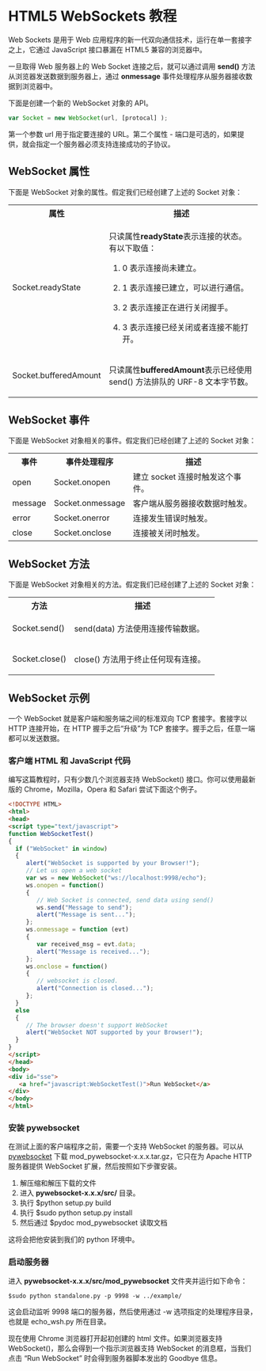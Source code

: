 # HTML5 WebSockets 教程

Web Sockets 是用于 Web 应用程序的新一代双向通信技术，运行在单一套接字之上，它通过 JavaScript 接口暴漏在 HTML5 兼容的浏览器中。

一旦取得 Web 服务器上的 Web Socket 连接之后，就可以通过调用 __send()__ 方法从浏览器发送数据到服务器上，通过 __onmessage__ 事件处理程序从服务器接收数据到浏览器中。

下面是创建一个新的 WebSocket 对象的 API。

```javascript
var Socket = new WebSocket(url, [protocal] );
```

第一个参数 url 用于指定要连接的 URL。第二个属性 - 端口是可选的，如果提供，就会指定一个服务器必须支持连接成功的子协议。

## WebSocket 属性

下面是 WebSocket 对象的属性。假定我们已经创建了上述的 Socket 对象：

<table>
	<tbody>
		<tr>
			<th width="30%">
				属性
			</th>
			<th>
				描述
			</th>
		</tr>
		<tr>
			<td>
				Socket.readyState
			</td>
			<td>
				<p>
					只读属性<b>readyState</b>表示连接的状态。有以下取值：
				</p>
				<ol>
					<li>
						<p>
							0 表示连接尚未建立。
						</p>
					</li>
					<li>
						<p>
							1 表示连接已建立，可以进行通信。
						</p>
					</li>
					<li>
						<p>
							2 表示连接正在进行关闭握手。
						</p>
					</li>
					<li>
						<p>
							3 表示连接已经关闭或者连接不能打开。
						</p>
					</li>
				</ol>
			</td>
		</tr>
		<tr>
			<td>
				Socket.bufferedAmount
			</td>
			<td>
				<p>
					只读属性<b>bufferedAmount</b>表示已经使用 send() 方法排队的 URF-8 文本字节数。
				</p>
			</td>
		</tr>
	</tbody>
</table>

## WebSocket 事件

下面是 WebSocket 对象相关的事件。假定我们已经创建了上述的 Socket 对象：

<table>
	<tbody>
		<tr>
			<th width="10%">
				事件
			</th>
			<th width="25%">
				事件处理程序
			</th>
			<th>
				描述
			</th>
		</tr>
		<tr>
			<td>
				open
			</td>
			<td>
				Socket.onopen
			</td>
			<td>
				建立 socket 连接时触发这个事件。
			</td>
		</tr>
		<tr>
			<td>
				message
			</td>
			<td>
				Socket.onmessage
			</td>
			<td>
				客户端从服务器接收数据时触发。
			</td>
		</tr>
		<tr>
			<td>
				error
			</td>
			<td>
				Socket.onerror
			</td>
			<td>
				连接发生错误时触发。
			</td>
		</tr>
		<tr>
			<td>
				close
			</td>
			<td>
				Socket.onclose
			</td>
			<td>
				连接被关闭时触发。
			</td>
		</tr>
	</tbody>
</table>

## WebSocket 方法

下面是 WebSocket 对象相关的方法。假定我们已经创建了上述的 Socket 对象：

<table>
	<tbody>
		<tr>
			<th width="30%">
				方法
			</th>
			<th>
				描述
			</th>
		</tr>
		<tr>
			<td>
				Socket.send()
			</td>
			<td>
				<p>
					send(data) 方法使用连接传输数据。
				</p>
			</td>
		</tr>
		<tr>
			<td>
				Socket.close()
			</td>
			<td>
				<p>
					close() 方法用于终止任何现有连接。
				</p>
			</td>
		</tr>
	</tbody>
</table>

## WebSocket 示例

一个 WebSocket 就是客户端和服务端之间的标准双向 TCP 套接字。套接字以 HTTP 连接开始，在 HTTP 握手之后“升级”为 TCP 套接字。握手之后，任意一端都可以发送数据。

### 客户端 HTML 和 JavaScript 代码

编写这篇教程时，只有少数几个浏览器支持 WebSocket() 接口。你可以使用最新版的 Chrome，Mozilla，Opera 和 Safari 尝试下面这个例子。

```html
<!DOCTYPE HTML>
<html>
<head>
<script type="text/javascript">
function WebSocketTest()
{
  if ("WebSocket" in window)
  {
     alert("WebSocket is supported by your Browser!");
     // Let us open a web socket
     var ws = new WebSocket("ws://localhost:9998/echo");
     ws.onopen = function()
     {
        // Web Socket is connected, send data using send()
        ws.send("Message to send");
        alert("Message is sent...");
     };
     ws.onmessage = function (evt) 
     { 
        var received_msg = evt.data;
        alert("Message is received...");
     };
     ws.onclose = function()
     { 
        // websocket is closed.
        alert("Connection is closed..."); 
     };
  }
  else
  {
     // The browser doesn't support WebSocket
     alert("WebSocket NOT supported by your Browser!");
  }
}
</script>
</head>
<body>
<div id="sse">
   <a href="javascript:WebSocketTest()">Run WebSocket</a>
</div>
</body>
</html>
```

### 安装 pywebsocket

在测试上面的客户端程序之前，需要一个支持 WebSocket 的服务器。可以从 [pywebsocket](http://code.google.com/p/pywebsocket/) 下载 mod_pywebsocket-x.x.x.tar.gz，它只在为 Apache HTTP 服务器提供 WebSocket 扩展，然后按照如下步骤安装。

1. 解压缩和解压下载的文件
2. 进入 __pywebsocket-x.x.x/src/__ 目录。
3. 执行 $python setup.py build
4. 执行 $sudo python setup.py install
5. 然后通过 $pydoc mod_pywebsocket 读取文档

这将会把他安装到我们的 python 环境中。

### 启动服务器

进入 __pywebsocket-x.x.x/src/mod_pywebsocket__ 文件夹并运行如下命令：

```shell
$sudo python standalone.py -p 9998 -w ../example/
```

这会启动监听 9998 端口的服务器，然后使用通过 -w 选项指定的处理程序目录，也就是 echo_wsh.py 所在目录。

现在使用 Chrome 浏览器打开起初创建的 html 文件。如果浏览器支持 WebSocket()，那么会得到一个指示浏览器支持 WebSocket 的消息框，当我们点击 “Run WebSocket” 时会得到服务器脚本发出的 Goodbye 信息。